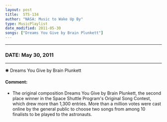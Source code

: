 ```yaml
---
layout: post
title:  STS-134
author: "NASA: Music to Wake Up By"
type: MusicPlaylist
date_modified: 2011-05-30
songs: ["Dreams You Give by Brain Plunkett"]
---
```


----
### DATE: May 30, 2011
----
✺ Dreams You Give by Brain Plunkett

#### Comment:
* The original composition Dreams You Give by Brain Plunkett, the second place winner in the Space Shuttle Program's Original Song Contest, which drew more than 1,300 entries. More than a million votes were cast online by the general public to choose two songs from among 10 finalists to be played to the astronauts.



<br/>
<center>
	<a target="_blank"
	   href="https://twitter.com/intent/tweet?hashtags=Space,NASA,Playlist,NASAWakeupCalls,SpaceProgram&text={{ page.author}}, '{{ page.songs.first }}' {{ page.title }}, {{ page.date | date: '%B %d, %Y' }}. {{ site.url }}{{ page.url }}&via=nasawakeupcalls"><i class="fab fa-twitter" alt="Tweet this page" style="font-size: 1.3em;"></i></a>
	&nbsp; 	<i class="fas fa-user-astronaut" style="font-size: 1.5em;"></i> &nbsp;
    <a type="amzn" search="'Dreams You Give by Brain Plunkett'" category="popular music">
    <i class="fab fa-amazon" style="font-size: 1.3em;"></i></a>
</center>
